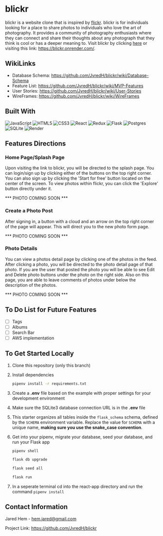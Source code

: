 # blickr

blickr is a website clone that is inspired by <a href='https://www.flickr.com/'>flickr</a>. blickr is for individuals looking for a place to share photos to individuals who love the art of photography. It provides a community of photography enthusiasts where they can connect and share their thoughts about any photograph that they think is cool or has a deeper meaning to. Visit blickr by clicking <a href='https://blickr.onrender.com/'>here</a> or visiting this link: https://blickr.onrender.com/.

## WikiLinks
- Database Schema: https://github.com/JvredH/blickr/wiki/Database-Schema
- Feature List: https://github.com/JvredH/blickr/wiki/MVP-Features
- User Stories: https://github.com/JvredH/blickr/wiki/User-Stories
- WireFrames: https://github.com/JvredH/blickr/wiki/WireFrames

## Built With
![JavaScript](https://img.shields.io/badge/javascript-%23323330.svg?style=for-the-badge&logo=javascript&logoColor=%23F7DF1E)
![HTML5](https://img.shields.io/badge/html5-%23E34F26.svg?style=for-the-badge&logo=html5&logoColor=white)
![CSS3](https://img.shields.io/badge/css3-%231572B6.svg?style=for-the-badge&logo=css3&logoColor=white)
![React](https://img.shields.io/badge/react-%2320232a.svg?style=for-the-badge&logo=react&logoColor=%2361DAFB)
![Redux](https://img.shields.io/badge/redux-%23593d88.svg?style=for-the-badge&logo=redux&logoColor=white)
![Flask](https://img.shields.io/badge/flask-%23000.svg?style=for-the-badge&logo=flask&logoColor=white)
![Postgres](https://img.shields.io/badge/postgres-%23316192.svg?style=for-the-badge&logo=postgresql&logoColor=white)
![SQLite](https://img.shields.io/badge/sqlite-%2307405e.svg?style=for-the-badge&logo=sqlite&logoColor=white)
![Render](https://img.shields.io/badge/Render-%46E3B7.svg?style=for-the-badge&logo=render&logoColor=white)


## Features Directions
### Home Page/Splash Page
Upon visiting the link to blickr, you will be directed to the splash page. You can login/sign up by clicking either of the buttons on the top right corner. You can also sign up by clicking the 'Start for free' button located on the center of the screen. To view photos within flickr, you can click the 'Explore' button directly under it.

*** PHOTO COMING SOON ***

### Create a Photo Post
After signing in, a button with a cloud and an arrow on the top right corner of the page will appear. This will direct you to the new photo form page.

*** PHOTO COMING SOON ***

### Photo Details
You can view a photos detail page by clicking one of the photos in the feed. After clicking a photo, you will be directed to the photo detail page of that photo. If you are the user that posted the photo you will be able to see Edit and Delete photo buttons under the photo on the right side. Also on this page, you are able to leave comments of photos under below the description of the photos.

*** PHOTO COMING SOON ***

## To Do List for Future Features
- [ ] Tags
- [ ] Albums
- [ ] Search Bar
- [ ] AWS implementation

## To Get Started Locally
1. Clone this repository (only this branch)

2. Install dependencies

      ```bash
      pipenv install -r requirements.txt
      ```

3. Create a **.env** file based on the example with proper settings for your
   development environment

4. Make sure the SQLite3 database connection URL is in the **.env** file

5. This starter organizes all tables inside the `flask_schema` schema, defined
   by the `SCHEMA` environment variable.  Replace the value for
   `SCHEMA` with a unique name, **making sure you use the snake_case
   convention**.

6. Get into your pipenv, migrate your database, seed your database, and run your Flask app

   ```bash
   pipenv shell
   ```

   ```bash
   flask db upgrade
   ```

   ```bash
   flask seed all
   ```

   ```bash
   flask run
   ```

7. In a seperate terminal cd into the react-app directory and run the command ```pipenv install ```

## Contact Information
Jared Hem - hem.jared@gmail.com

Project Link: https://github.com/JvredH/blickr
